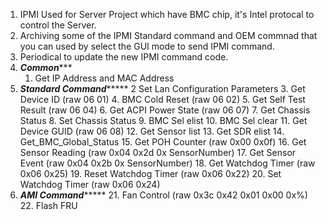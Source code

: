1. IPMI Used for Server Project which have BMC chip, it's Intel protocal to control the Server.
2. Archiving some of the IPMI Standard command and OEM commnad that you can used by select the GUI mode to send IPMI command. 
3. Periodical to update the new IPMI command code. 
4. *******************Common**********************
     1.  Get IP Address and MAC Address      
5. *************Standard Command******************
     2   Set Lan Configuration Parameters
     3.  Get Device ID (raw 06 01)
     4.  BMC Cold Reset (raw 06 02)
     5.  Get Self Test Result (raw 06 04)
     6.  Get ACPI Power State (raw 06 07)
     7.  Get Chassis Status
     8.  Set Chassis Status
     9.  BMC Sel elist
     10. BMC Sel clear
     11. Get Device GUID (raw 06 08)
     12. Get Sensor list
     13. Get SDR elist
     14. Get_BMC_Global_Status
     15. Get POH Counter (raw 0x00 0x0f)
     16. Get Sensor Reading (raw 0x04 0x2d 0x SensorNumber)
     17. Get Sensor Event (raw 0x04 0x2b 0x SensorNumber)
     18. Get Watchdog Timer (raw 0x06 0x25)
     19. Reset Watchdog Timer (raw 0x06 0x22)
     20. Set Watchdog Timer (raw 0x06 0x24)
 6. ***************AMI Command********************
     21. Fan Control (raw 0x3c 0x42 0x01 0x00 0x%)
     22. Flash FRU 
